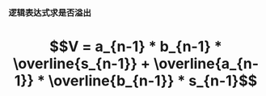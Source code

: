 ### 逻辑表达式求是否溢出

# $$V = a_{n-1} * b_{n-1} * \overline{s_{n-1}} + \overline{a_{n-1}} * \overline{b_{n-1}} * s_{n-1}$$